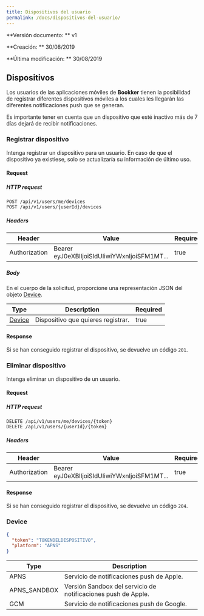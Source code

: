 ```yaml
---
title: Dispositivos del usuario
permalink: /docs/dispositivos-del-usuario/
---
```


**Versión documento: ** v1

**Creación: ** 30/08/2019

**Última modificación: ** 30/08/2019

## Dispositivos

Los usuarios de las aplicaciones móviles de **Bookker** tienen la posibilidad de registrar diferentes dispositivos móviles a los cuales les llegarán las diferentes notificaciones push que se generan.

Es importante tener en cuenta que un dispositivo que esté inactivo más de 7 días dejará de recibir notificaciones.

### Registrar dispositivo

Intenga registrar un dispositivo para un usuario. En caso de que el dispositivo ya existiese, solo se actualizaría su información de último uso.

#### Request

##### HTTP request

```http
POST /api/v1/users/me/devices
POST /api/v1/users/{userId}/devices
```

##### Headers

| Header        | Value                                        | Required |
| ------------- | -------------------------------------------- | -------- |
| Authorization | Bearer eyJ0eXBlIjoiSldUIiwiYWxnIjoiSFM1MT... | true     |

##### Body

En el cuerpo de la solicitud, proporcione una representación JSON del objeto [Device](#Device).

| Type              | Description                        | Required |
| ----------------- | ---------------------------------- | -------- |
| [Device](#Device) | Dispositivo que quieres registrar. | true     |

#### Response

Si se han conseguido registrar el dispositivo, se devuelve un código `201`.

### Eliminar dispositivo

Intenga eliminar un dispositivo de un usuario.

#### Request

##### HTTP request

```http
DELETE /api/v1/users/me/devices/{token}
DELETE /api/v1/users/{userId}/{token}
```

##### Headers

| Header        | Value                                        | Required |
| ------------- | -------------------------------------------- | -------- |
| Authorization | Bearer eyJ0eXBlIjoiSldUIiwiYWxnIjoiSFM1MT... | true     |

#### Response

Si se han conseguido registrar el dispositivo, se devuelve un código `204`.

### Device

```json
{
  "token": "TOKENDELDISPOSITIVO",
  "platform": "APNS"
}
```

| Type         | Description                                                   |
| ------------ | ------------------------------------------------------------- |
| APNS         | Servicio de notificaciones push de Apple.                     |
| APNS_SANDBOX | Versión Sandbox del servicio de notificaciones push de Apple. |
| GCM          | Servicio de notificaciones push de Google.                    |
